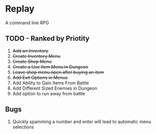 # Replay

A command line RPG

## TODO - Ranked by Priotity

1. <del>Add an Inventory</del>
2. <del>Create Inventory Menu</del>
3. <del>Create Shop Menu</del>
4. <del>Create a Use Item Menu in Dungeon</del>
5. <del>Leave shop menu open after buying an item</del>
6. <del>Add Exit Options in Menus</del>
7. Add Ability to Gain Items From Battle
8. Add Different Sized Enemies in Dungeon
9. Add option to run away from battle

## Bugs
1. Quickly spamming a number and enter will lead to automatic menu selections

